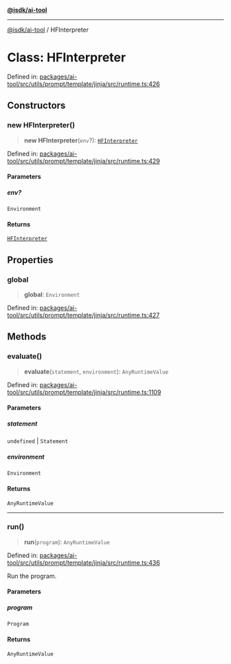 [**@isdk/ai-tool**](../README.md)

***

[@isdk/ai-tool](../globals.md) / HFInterpreter

# Class: HFInterpreter

Defined in: [packages/ai-tool/src/utils/prompt/template/jinja/src/runtime.ts:426](https://github.com/isdk/ai-tool.js/blob/7135b3a67072644f21685b76900b7f351401749e/src/utils/prompt/template/jinja/src/runtime.ts#L426)

## Constructors

### new HFInterpreter()

> **new HFInterpreter**(`env`?): [`HFInterpreter`](HFInterpreter.md)

Defined in: [packages/ai-tool/src/utils/prompt/template/jinja/src/runtime.ts:429](https://github.com/isdk/ai-tool.js/blob/7135b3a67072644f21685b76900b7f351401749e/src/utils/prompt/template/jinja/src/runtime.ts#L429)

#### Parameters

##### env?

`Environment`

#### Returns

[`HFInterpreter`](HFInterpreter.md)

## Properties

### global

> **global**: `Environment`

Defined in: [packages/ai-tool/src/utils/prompt/template/jinja/src/runtime.ts:427](https://github.com/isdk/ai-tool.js/blob/7135b3a67072644f21685b76900b7f351401749e/src/utils/prompt/template/jinja/src/runtime.ts#L427)

## Methods

### evaluate()

> **evaluate**(`statement`, `environment`): `AnyRuntimeValue`

Defined in: [packages/ai-tool/src/utils/prompt/template/jinja/src/runtime.ts:1109](https://github.com/isdk/ai-tool.js/blob/7135b3a67072644f21685b76900b7f351401749e/src/utils/prompt/template/jinja/src/runtime.ts#L1109)

#### Parameters

##### statement

`undefined` | `Statement`

##### environment

`Environment`

#### Returns

`AnyRuntimeValue`

***

### run()

> **run**(`program`): `AnyRuntimeValue`

Defined in: [packages/ai-tool/src/utils/prompt/template/jinja/src/runtime.ts:436](https://github.com/isdk/ai-tool.js/blob/7135b3a67072644f21685b76900b7f351401749e/src/utils/prompt/template/jinja/src/runtime.ts#L436)

Run the program.

#### Parameters

##### program

`Program`

#### Returns

`AnyRuntimeValue`
